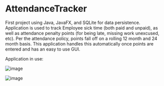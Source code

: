 # AttendanceTracker
 
First project using Java, JavaFX, and SQLite for data persistence. Application is used to track Employee sick time (both paid and unpaid), as well as attendance penalty points (for being late, missing work unexcused, etc). Per the attendance policy, points fall off on a rolling 12 month and 24 month basis. This application handles this automatically once points are entered and has an easy to use GUI.

Application in use:

![image](https://user-images.githubusercontent.com/86175454/126022403-0b3acb13-8db8-4a9d-b5a9-cdf1cfb22343.png)

![image](https://user-images.githubusercontent.com/86175454/126022406-528a4d4c-7842-40e1-bb1f-cbb2bd82be39.png)
